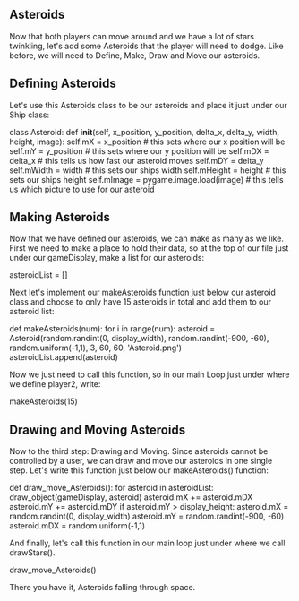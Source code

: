 Asteroids
---------

Now that both players can move around and we have a lot of stars twinkling, let's add some Asteroids that the player will need to dodge.  Like before, we will need to Define, Make, Draw and Move our asteroids.  

Defining Asteroids
------------------

Let's use this Asteroids class to be our asteroids and place it just under our Ship class:

class Asteroid:
    def __init__(self, x_position, y_position, delta_x, delta_y, width, height, image):
        self.mX = x_position                        # this sets where our x position will be
        self.mY = y_position                        # this sets where our y position will be
        self.mDX = delta_x                          # this tells us how fast our asteroid moves
        self.mDY = delta_y                          
        self.mWidth = width                         # this sets our ships width
        self.mHeight = height                       # this sets our ships height
        self.mImage = pygame.image.load(image)  # this tells us which picture to use for our asteroid

Making Asteroids
----------------

Now that we have defined our asteroids, we can make as many as we like.  First we need to make a place to hold their data, so at the top of our file just under our gameDisplay, make a list for our asteroids:

asteroidList = []

Next let's implement our makeAsteroids function just below our asteroid class and choose to only have 15 asteroids in total and add them to our asteroid list:

def makeAsteroids(num):
    for i in range(num):
        asteroid = Asteroid(random.randint(0, display_width), random.randint(-900, -60), random.uniform(-1,1), 3, 60, 60, 'Asteroid.png')
        asteroidList.append(asteroid)

Now we just need to call this function, so in our main Loop just under where we define player2, write:

makeAsteroids(15)


Drawing and Moving Asteroids
----------------------------

Now to the third step: Drawing and Moving.  Since asteroids cannot be controlled by a user, we can draw and move our asteroids in one single step.  Let's write this function just below our makeAsteroids() function:

def draw_move_Asteroids():
    for asteroid in asteroidList:
        draw_object(gameDisplay, asteroid)
        asteroid.mX += asteroid.mDX
        asteroid.mY += asteroid.mDY
        if asteroid.mY > display_height:
            asteroid.mX = random.randint(0, display_width)
            asteroid.mY = random.randint(-900, -60)
            asteroid.mDX = random.uniform(-1,1)

And finally, let's call this function in our main loop just under where we call drawStars().

draw_move_Asteroids()

There you have it, Asteroids falling through space. 